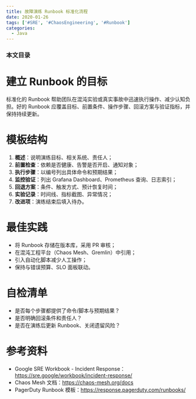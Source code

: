 ```yaml
---
title: 故障演练 Runbook 标准化流程
date: 2020-01-26
tags: ['#SRE', '#ChaosEngineering', '#Runbook']
categories:
  - Java
---
```


### 本文目录
<!-- toc -->

# 建立 Runbook 的目标
标准化的 Runbook 帮助团队在混沌实验或真实事故中迅速执行操作、减少认知负担。好的 Runbook 应覆盖目标、前置条件、操作步骤、回滚方案与验证指标，并保持持续更新。

# 模板结构
1. **概述**：说明演练目标、相关系统、责任人；
2. **前置检查**：依赖是否健康、告警是否开启、通知对象；
3. **执行步骤**：以编号列出具体命令和预期结果；
4. **监控验证**：列出 Grafana Dashboard、Prometheus 查询、日志索引；
5. **回退方案**：条件、触发方式、预计恢复时间；
6. **实验记录**：时间线、指标截图、异常情况；
7. **改进项**：演练结束后填入待办。

# 最佳实践
- 将 Runbook 存储在版本库，采用 PR 审核；
- 在混沌工程平台（Chaos Mesh、Gremlin）中引用；
- 引入自动化脚本减少人工操作；
- 保持与错误预算、SLO 面板联动。

# 自检清单
- 是否每个步骤都提供了命令/脚本与预期结果？
- 是否明确回滚条件和责任人？
- 是否在演练后更新 Runbook、关闭遗留风险？

# 参考资料
- Google SRE Workbook - Incident Response：https://sre.google/workbook/incident-response/
- Chaos Mesh 文档：https://chaos-mesh.org/docs
- PagerDuty Runbook 模板：https://response.pagerduty.com/runbooks/
